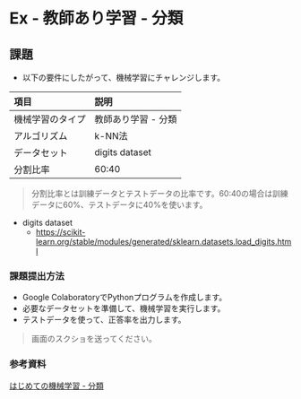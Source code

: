 # Ex - 教師あり学習 - 分類

## 課題

* 以下の要件にしたがって、機械学習にチャレンジします。

|項目|説明|
|:--|:--|
|機械学習のタイプ|教師あり学習 - 分類|
|アルゴリズム|k-NN法|
|データセット|digits dataset|
|分割比率|60:40|

> 分割比率とは訓練データとテストデータの比率です。60:40の場合は訓練データに60%、テストデータに40%を使います。

* digits dataset
  * <https://scikit-learn.org/stable/modules/generated/sklearn.datasets.load_digits.html>

### 課題提出方法

* Google ColaboratoryでPythonプログラムを作成します。
* 必要なデータセットを準備して、機械学習を実行します。
* テストデータを使って、正答率を出力します。

> 画面のスクショを送ってください。

### 参考資料

[はじめての機械学習 - 分類](../002.md)

<!-- 
from sklearn import datasets
import pandas as pd

from sklearn.model_selection import train_test_split
from sklearn.neighbors import KNeighborsClassifier

digits = datasets.load_digits()
x_train, x_test, y_train, y_test = train_test_split(digits.data, digits.target, 

                                                train_size=0.6, random_state=1)

model = KNeighborsClassifier()
model.fit(x_train, y_train)
model.score(x_test, y_test)

import numpy as np
x = 8
data = np.array([

    [ 0,  0,  0,  0,  x,  0,  0,  0,],
    [ 0,  0,  0,  x,  x,  0,  0,  0,],
    [ 0,  0,  x,  0,  x,  0,  0,  0,],
    [ 0,  x,  0,  0,  x,  0,  0,  0,],
    [ x,  x,  x,  x,  x,  x,  x,  x,],
    [ 0,  0,  0,  0,  x,  0,  0,  0,],
    [ 0,  0,  0,  0,  x,  0,  0,  0,],
    [ 0,  0,  0,  0,  x,  0,  0,  0,]]).reshape(64)

model.predict([data])

-->